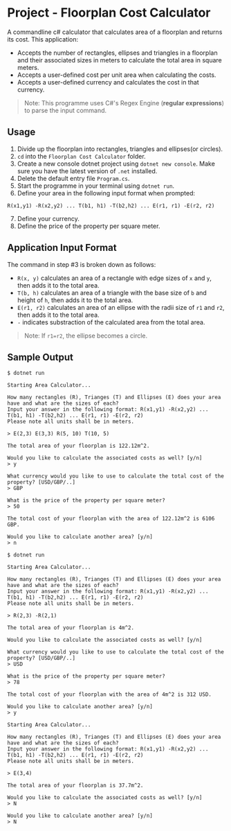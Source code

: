 # Project - Floorplan Cost Calculator

A commandline c# calculator that calculates area of a floorplan and returns its cost. This application:

- Accepts the number of rectangles, ellipses and triangles in a floorplan and their associated sizes in meters to calculate the total area in square meters.
- Accepts a user-defined cost per unit area when calculating the costs.
- Accepts a user-defined currency and calculates the cost in that currency.

> Note: This programme uses C#'s Regex Engine (**regular expressions**) to parse the input command.

## Usage

1. Divide up the floorplan into rectangles, triangles and ellipses(or circles).
2. `cd` into the `Floorplan Cost Calculator` folder.
3. Create a new console dotnet project using `dotnet new console`. Make sure you have the latest version of `.net` installed.
4. Delete the default entry file `Program.cs`.
5. Start the programme in your terminal using `dotnet run`.
6. Define your area in the following input format when prompted: 

```
R(x1,y1) -R(x2,y2) ... T(b1, h1) -T(b2,h2) ... E(r1, r1) -E(r2, r2)
```

7. Define your currency.
8. Define the price of the property per square meter.

## Application Input Format

The command in step #3 is broken down as follows:

- `R(x, y)` calculates an area of a rectangle with edge sizes of `x` and `y`, then adds it to the total area.
- `T(b, h)` calculates an area of a triangle with the base size of `b` and height of `h`, then adds it to the total area.
- `E(r1, r2)` calculates an area of an ellipse with the radii size of `r1` and `r2`, then adds it to the total area.
- `-` indicates substraction of the calculated area from the total area.

> Note: If `r1=r2`, the ellipse becomes a circle.

## Sample Output

```
$ dotnet run

Starting Area Calculator...

How many rectangles (R), Trianges (T) and Ellipses (E) does your area have and what are the sizes of each?
Input your answer in the following format: R(x1,y1) -R(x2,y2) ... T(b1, h1) -T(b2,h2) ... E(r1, r1) -E(r2, r2)
Please note all units shall be in meters.

> E(2,3) E(3,3) R(5, 10) T(10, 5)

The total area of your floorplan is 122.12m^2.

Would you like to calculate the associated costs as well? [y/n]
> y

What currency would you like to use to calculate the total cost of the property? [USD/GBP/..]
> GBP

What is the price of the property per square meter?
> 50

The total cost of your floorplan with the area of 122.12m^2 is 6106 GBP.

Would you like to calculate another area? [y/n]
> n
```

```
$ dotnet run

Starting Area Calculator...

How many rectangles (R), Trianges (T) and Ellipses (E) does your area have and what are the sizes of each?
Input your answer in the following format: R(x1,y1) -R(x2,y2) ... T(b1, h1) -T(b2,h2) ... E(r1, r1) -E(r2, r2)
Please note all units shall be in meters.

> R(2,3) -R(2,1)

The total area of your floorplan is 4m^2.

Would you like to calculate the associated costs as well? [y/n]

What currency would you like to use to calculate the total cost of the property? [USD/GBP/..]
> USD

What is the price of the property per square meter?
> 78

The total cost of your floorplan with the area of 4m^2 is 312 USD.

Would you like to calculate another area? [y/n]
> y

Starting Area Calculator...

How many rectangles (R), Trianges (T) and Ellipses (E) does your area have and what are the sizes of each?
Input your answer in the following format: R(x1,y1) -R(x2,y2) ... T(b1, h1) -T(b2,h2) ... E(r1, r1) -E(r2, r2)
Please note all units shall be in meters.

> E(3,4)

The total area of your floorplan is 37.7m^2.

Would you like to calculate the associated costs as well? [y/n]
> N

Would you like to calculate another area? [y/n]
> N 
```
